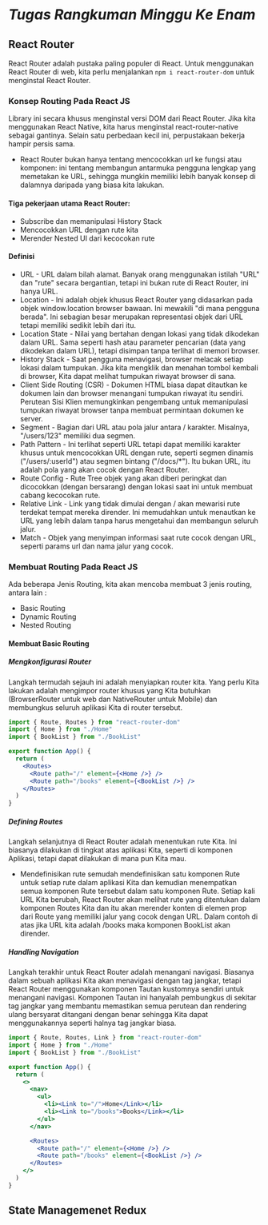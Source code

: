 # _Tugas Rangkuman Minggu Ke Enam_

## React Router
React Router adalah pustaka paling populer di React. Untuk menggunakan React Router di web, kita perlu menjalankan ```npm i react-router-dom``` untuk menginstal React Router.

### Konsep Routing Pada React JS
Library ini secara khusus menginstal versi DOM dari React Router. Jika kita menggunakan React Native, kita harus menginstal react-router-native sebagai gantinya. Selain satu perbedaan kecil ini, perpustakaan bekerja hampir persis sama.
- React Router bukan hanya tentang mencocokkan url ke fungsi atau komponen: ini tentang membangun antarmuka pengguna lengkap yang memetakan ke URL, sehingga mungkin memiliki lebih banyak konsep di dalamnya daripada yang biasa kita lakukan. 

#### Tiga pekerjaan utama React Router:
  - Subscribe dan memanipulasi History Stack
  - Mencocokkan URL dengan rute kita
  - Merender Nested UI dari kecocokan rute

#### Definisi
  - URL - URL dalam bilah alamat. Banyak orang menggunakan istilah "URL" dan "rute" secara bergantian, tetapi ini bukan rute di React Router, ini hanya URL.
  - Location - Ini adalah objek khusus React Router yang didasarkan pada objek window.location browser bawaan. Ini mewakili "di mana pengguna berada". Ini sebagian besar merupakan representasi objek dari URL tetapi memiliki sedikit lebih dari itu.
  - Location State - Nilai yang bertahan dengan lokasi yang tidak dikodekan dalam URL. Sama seperti hash atau parameter pencarian (data yang dikodekan dalam URL), tetapi disimpan tanpa terlihat di memori browser.
  - History Stack - Saat pengguna menavigasi, browser melacak setiap lokasi dalam tumpukan. Jika kita mengklik dan menahan tombol kembali di browser, Kita dapat melihat tumpukan riwayat browser di sana.
  - Client Side Routing (CSR) - Dokumen HTML biasa dapat ditautkan ke dokumen lain dan browser menangani tumpukan riwayat itu sendiri. Perutean Sisi Klien memungkinkan pengembang untuk memanipulasi tumpukan riwayat browser tanpa membuat permintaan dokumen ke server.
  - Segment - Bagian dari URL atau pola jalur antara / karakter. Misalnya, "/users/123" memiliki dua segmen.
  - Path Pattern - Ini terlihat seperti URL tetapi dapat memiliki karakter khusus untuk mencocokkan URL dengan rute, seperti segmen dinamis ("/users/:userId") atau segmen bintang ("/docs/*"). Itu bukan URL, itu adalah pola yang akan cocok dengan React Router.
  - Route Config - Rute Tree objek yang akan diberi peringkat dan dicocokkan (dengan bersarang) dengan lokasi saat ini untuk membuat cabang kecocokan rute.
  - Relative Link - Link  yang tidak dimulai dengan / akan mewarisi rute terdekat tempat mereka dirender. Ini memudahkan untuk menautkan ke URL yang lebih dalam tanpa harus mengetahui dan membangun seluruh jalur.
  - Match - Objek yang menyimpan informasi saat rute cocok dengan URL, seperti params url dan nama jalur yang cocok.

### Membuat Routing Pada React JS
Ada beberapa Jenis Routing, kita akan mencoba membuat 3 jenis routing, antara lain :
- Basic Routing
- Dynamic Routing
- Nested Routing

#### Membuat Basic Routing

##### Mengkonfigurasi Router
Langkah termudah sejauh ini adalah menyiapkan router kita. Yang perlu Kita lakukan adalah mengimpor router khusus yang Kita butuhkan (BrowserRouter untuk web dan NativeRouter untuk Mobile) dan membungkus seluruh aplikasi Kita di router tersebut.
```jsx
import { Route, Routes } from "react-router-dom"
import { Home } from "./Home"
import { BookList } from "./BookList"

export function App() {
  return (
    <Routes>
      <Route path="/" element={<Home />} />
      <Route path="/books" element={<BookList />} />
    </Routes>
  )
}
```
##### Defining Routes
Langkah selanjutnya di React Router adalah menentukan rute Kita. Ini biasanya dilakukan di tingkat atas aplikasi Kita, seperti di komponen Aplikasi, tetapi dapat dilakukan di mana pun Kita mau.
- Mendefinisikan rute semudah mendefinisikan satu komponen Rute untuk setiap rute dalam aplikasi Kita dan kemudian menempatkan semua komponen Rute tersebut dalam satu komponen Rute. Setiap kali URL Kita berubah, React Router akan melihat rute yang ditentukan dalam komponen Routes Kita dan itu akan merender konten di elemen prop dari Route yang memiliki jalur yang cocok dengan URL. Dalam contoh di atas jika URL kita adalah /books maka komponen BookList akan dirender.

##### Handling Navigation
Langkah terakhir untuk React Router adalah menangani navigasi. Biasanya dalam sebuah aplikasi Kita akan menavigasi dengan tag jangkar, tetapi React Router menggunakan komponen Tautan kustomnya sendiri untuk menangani navigasi. Komponen Tautan ini hanyalah pembungkus di sekitar tag jangkar yang membantu memastikan semua perutean dan rendering ulang bersyarat ditangani dengan benar sehingga Kita dapat menggunakannya seperti halnya tag jangkar biasa.
```jsx
import { Route, Routes, Link } from "react-router-dom"
import { Home } from "./Home"
import { BookList } from "./BookList"

export function App() {
  return (
    <>
      <nav>
        <ul>
          <li><Link to="/">Home</Link></li>
          <li><Link to="/books">Books</Link></li>
        </ul>
      </nav>

      <Routes>
        <Route path="/" element={<Home />} />
        <Route path="/books" element={<BookList />} />
      </Routes>
    </>
  )
}
```
## State Managemenet Redux
